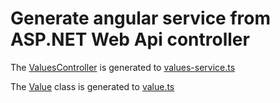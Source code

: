 # Generate angular service from ASP.NET Web Api controller
The [ValuesController](https://github.com/KY-Programming/generator/blob/master/Examples/AspDotNet/WebApi/Controllers/ValuesController.cs) is generated to [values-service.ts](https://github.com/KY-Programming/generator/blob/master/Examples/Angular/src/app/services/values-service.ts)

The [Value](https://github.com/KY-Programming/generator/blob/master/Examples/AspDotNet/WebApi/Models/Value.cs) class is generated to [value.ts](https://github.com/KY-Programming/generator/blob/master/Examples/Angular/src/app/models/value.ts)
